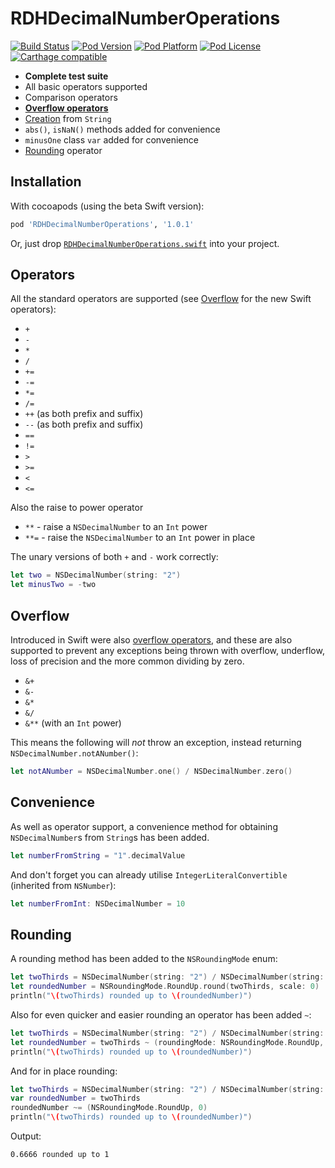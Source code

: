 RDHDecimalNumberOperations 
==========================
[![Build Status](https://travis-ci.org/rhodgkins/RDHDecimalNumberOperations.svg?branch=master)](https://travis-ci.org/rhodgkins/RDHDecimalNumberOperations)
[![Pod Version](http://img.shields.io/cocoapods/v/RDHDecimalNumberOperations.svg)](http://cocoadocs.org/docsets/RDHDecimalNumberOperations/)
[![Pod Platform](http://img.shields.io/cocoapods/p/RDHDecimalNumberOperations.svg)](http://cocoadocs.org/docsets/RDHDecimalNumberOperations/)
[![Pod License](http://img.shields.io/cocoapods/l/RDHDecimalNumberOperations.svg)](http://opensource.org/licenses/MIT)
[![Carthage compatible](https://img.shields.io/badge/Carthage-compatible-4BC51D.svg?style=flat)](https://github.com/Carthage/Carthage)

* **Complete test suite**
* All basic operators supported
* Comparison operators
* [**Overflow operators**](#overflow)
* [Creation](#convenience) from `String`
* `abs()`, `isNaN()` methods added for convenience
* `minusOne` class `var` added for convenience
* [Rounding](#rounding) operator

Installation
-------

With cocoapods (using the beta Swift version):
```ruby
pod 'RDHDecimalNumberOperations', '1.0.1'
```

Or, just drop [`RDHDecimalNumberOperations.swift`](https://github.com/rhodgkins/RDHDecimalNumberOperations/blob/master/RDHDecimalNumberOperations.swift) into your project.

Operators
---------

All the standard operators are supported (see [Overflow](#overflow) for the new Swift operators):
* `+`
* `-`
* `*`
* `/`
* `+=`
* `-=`
* `*=`
* `/=`
* `++` (as both prefix and suffix)
* `--` (as both prefix and suffix)
* `==`
* `!=`
* `>`
* `>=`
* `<`
* `<=`

Also the raise to power operator
* `**` - raise a `NSDecimalNumber` to an `Int` power
* `**=` - raise the `NSDecimalNumber` to an `Int` power in place

The unary versions of both `+` and `-` work correctly:
```swift
let two = NSDecimalNumber(string: "2")
let minusTwo = -two
```

Overflow
--------
Introduced in Swift were also [overflow operators](https://developer.apple.com/library/mac/documentation/Swift/Conceptual/Swift_Programming_Language/AdvancedOperators.html#//apple_ref/doc/uid/TP40014097-CH27-XID_73), and these are also supported to prevent any exceptions being thrown with overflow, underflow, loss of precision and the more common dividing by zero.
* `&+`
* `&-`
* `&*`
* `&/`
* `&**` (with an `Int` power)

This means the following will *not* throw an exception, instead returning `NSDecimalNumber.notANumber()`:
```swift
let notANumber = NSDecimalNumber.one() / NSDecimalNumber.zero()
```

Convenience
---------
As well as operator support, a convenience method for obtaining `NSDecimalNumber`s from `String`s has been added.
```swift
let numberFromString = "1".decimalValue
```

And don't forget you can already utilise `IntegerLiteralConvertible` (inherited from `NSNumber`):
```swift
let numberFromInt: NSDecimalNumber = 10
```

Rounding
--------

A rounding method has been added to the `NSRoundingMode` enum:
```swift
let twoThirds = NSDecimalNumber(string: "2") / NSDecimalNumber(string: "3")
let roundedNumber = NSRoundingMode.RoundUp.round(twoThirds, scale: 0)
println("\(twoThirds) rounded up to \(roundedNumber)")
```
Also for even quicker and easier rounding an operator has been added `~`:
```swift
let twoThirds = NSDecimalNumber(string: "2") / NSDecimalNumber(string: "3")
let roundedNumber = twoThirds ~ (roundingMode: NSRoundingMode.RoundUp, scale: 0)
println("\(twoThirds) rounded up to \(roundedNumber)")
```
And for in place rounding:
```swift
let twoThirds = NSDecimalNumber(string: "2") / NSDecimalNumber(string: "3")
var roundedNumber = twoThirds
roundedNumber ~= (NSRoundingMode.RoundUp, 0)
println("\(twoThirds) rounded up to \(roundedNumber)")
```

Output:
```
0.6666 rounded up to 1
```
